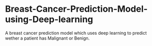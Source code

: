 # Breast-Cancer-Prediction-Model-using-Deep-learning
A breast cancer prediction model which uses deep learning to predict wether a patient has Malignant or Benign.
